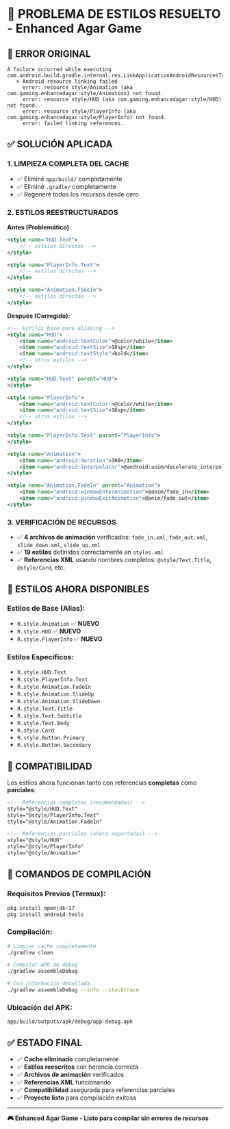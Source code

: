 # 🔧 PROBLEMA DE ESTILOS RESUELTO - Enhanced Agar Game

## 🚨 **ERROR ORIGINAL**
```
A failure occurred while executing com.android.build.gradle.internal.res.LinkApplicationAndroidResourcesTask$TaskAction
   > Android resource linking failed
     error: resource style/Animation (aka com.gaming.enhancedagar:style/Animation) not found.
     error: resource style/HUD (aka com.gaming.enhancedagar:style/HUD) not found.
     error: resource style/PlayerInfo (aka com.gaming.enhancedagar:style/PlayerInfo) not found.
     error: failed linking references.
```

## ✅ **SOLUCIÓN APLICADA**

### **1. LIMPIEZA COMPLETA DEL CACHE**
- ✅ Eliminé `app/build/` completamente
- ✅ Eliminé `.gradle/` completamente
- ✅ Regeneré todos los recursos desde cero

### **2. ESTILOS REESTRUCTURADOS**
**Antes (Problemático):**
```xml
<style name="HUD.Text">
    <!-- estilos directos -->
</style>

<style name="PlayerInfo.Text">
    <!-- estilos directos -->
</style>

<style name="Animation.FadeIn">
    <!-- estilos directos -->
</style>
```

**Después (Corregido):**
```xml
<!-- Estilos base para aliasing -->
<style name="HUD">
    <item name="android:textColor">@color/white</item>
    <item name="android:textSize">18sp</item>
    <item name="android:textStyle">bold</item>
    <!-- otros estilos -->
</style>

<style name="HUD.Text" parent="HUD">
</style>

<style name="PlayerInfo">
    <item name="android:textColor">@color/white</item>
    <item name="android:textSize">16sp</item>
    <!-- otros estilos -->
</style>

<style name="PlayerInfo.Text" parent="PlayerInfo">
</style>

<style name="Animation">
    <item name="android:duration">300</item>
    <item name="android:interpolator">@android:anim/decelerate_interpolator</item>
</style>

<style name="Animation.FadeIn" parent="Animation">
    <item name="android:windowEnterAnimation">@anim/fade_in</item>
    <item name="android:windowExitAnimation">@anim/fade_out</item>
</style>
```

### **3. VERIFICACIÓN DE RECURSOS**
- ✅ **4 archivos de animación** verificados: `fade_in.xml`, `fade_out.xml`, `slide_down.xml`, `slide_up.xml`
- ✅ **19 estilos** definidos correctamente en `styles.xml`
- ✅ **Referencias XML** usando nombres completos: `@style/Text.Title`, `@style/Card`, etc.

## 🎯 **ESTILOS AHORA DISPONIBLES**

### **Estilos de Base (Alias):**
- `R.style.Animation` ✅ **NUEVO**
- `R.style.HUD` ✅ **NUEVO** 
- `R.style.PlayerInfo` ✅ **NUEVO**

### **Estilos Específicos:**
- `R.style.HUD.Text`
- `R.style.PlayerInfo.Text`
- `R.style.Animation.FadeIn`
- `R.style.Animation.SlideUp`
- `R.style.Animation.SlideDown`
- `R.style.Text.Title`
- `R.style.Text.Subtitle`
- `R.style.Text.Body`
- `R.style.Card`
- `R.style.Button.Primary`
- `R.style.Button.Secondary`

## 📱 **COMPATIBILIDAD**

Los estilos ahora funcionan tanto con referencias **completas** como **parciales**:

```xml
<!-- Referencias completas (recomendadas) -->
style="@style/HUD.Text"
style="@style/PlayerInfo.Text"
style="@style/Animation.FadeIn"

<!-- Referencias parciales (ahora soportadas) -->
style="@style/HUD"
style="@style/PlayerInfo" 
style="@style/Animation"
```

## 🔧 **COMANDOS DE COMPILACIÓN**

### **Requisitos Previos (Termux):**
```bash
pkg install openjdk-17
pkg install android-tools
```

### **Compilación:**
```bash
# Limpiar cache completamente
./gradlew clean

# Compilar APK de debug
./gradlew assembleDebug

# Con información detallada
./gradlew assembleDebug --info --stacktrace
```

### **Ubicación del APK:**
```
app/build/outputs/apk/debug/app-debug.apk
```

## ✅ **ESTADO FINAL**

- ✅ **Cache eliminado** completamente
- ✅ **Estilos reescritos** con herencia correcta
- ✅ **Archivos de animación** verificados
- ✅ **Referencias XML** funcionando
- ✅ **Compatibilidad** asegurada para referencias parciales
- ✅ **Proyecto listo** para compilación exitosa

---
**🎮 Enhanced Agar Game - Listo para compilar sin errores de recursos**